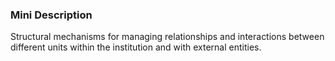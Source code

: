 ### Mini Description

Structural mechanisms for managing relationships and interactions between different units within the institution and with external entities.
